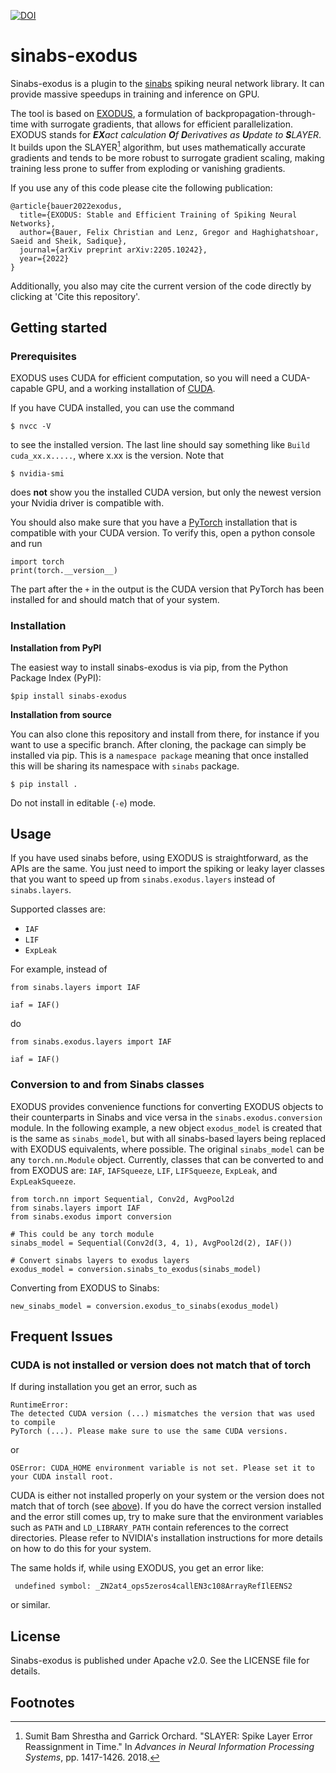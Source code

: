 [![DOI](https://zenodo.org/badge/494380296.svg)](https://zenodo.org/badge/latestdoi/494380296)

# sinabs-exodus

Sinabs-exodus is a plugin to the [sinabs](https://sinabs.ai) spiking neural network library. It can provide massive speedups in training and inference on GPU.

The tool is based on [EXODUS](https://arxiv.org/abs/2205.10242), a formulation of backpropagation-through-time with surrogate gradients, that allows for efficient parallelization. EXODUS stands for _**EX**act calculation **O**f **D**erivatives as **U**pdate to **S**LAYER_. It builds upon the SLAYER[^1] algorithm, but uses mathematically accurate gradients and tends to be more robust to surrogate gradient scaling, making training less prone to suffer from exploding or vanishing gradients.

If you use any of this code please cite the following publication:
```
@article{bauer2022exodus,
  title={EXODUS: Stable and Efficient Training of Spiking Neural Networks},
  author={Bauer, Felix Christian and Lenz, Gregor and Haghighatshoar, Saeid and Sheik, Sadique},
  journal={arXiv preprint arXiv:2205.10242},
  year={2022}
}
```
Additionally, you also may cite the current version of the code directly by clicking at 'Cite this repository'.


## Getting started

### Prerequisites
<a name="prerequisites"></a>
EXODUS uses CUDA for efficient computation, so you will need a CUDA-capable GPU, and a working installation of [CUDA](https://docs.nvidia.com/cuda/index.html).

If you have CUDA installed, you can use the command
```
$ nvcc -V
```
to see the installed version. The last line should say something like `Build cuda_xx.x.....`, where x.xx is the version.
Note that
```
$ nvidia-smi
```
does **not** show you the installed CUDA version, but only the newest version your Nvidia driver is compatible with.

You should also make sure that you have a [PyTorch](https://pytorch.org/get-started/locally/) installation that is compatible with your CUDA version.
To verify this, open a python console and run
```
import torch
print(torch.__version__)
```
The part after the `+` in the output is the CUDA version that PyTorch has been installed for and should match that of your system.

### Installation

**Installation from PyPI**

The easiest way to install sinabs-exodus is via pip, from the Python Package Index (PyPI):
```
$pip install sinabs-exodus
```

**Installation from source**

You can also clone this repository and install from there, for instance if you want to use a specific branch. After cloning, the package can simply be installed via pip.
This is a `namespace package` meaning that once installed this will be sharing its namespace with `sinabs` package.

```
$ pip install . 
```

Do not install in editable (`-e`) mode.


## Usage

If you have used sinabs before, using EXODUS is straightforward, as the APIs are the same.
You just need to import the spiking or leaky layer classes that you want to speed up from `sinabs.exodus.layers` instead of `sinabs.layers`.

Supported classes are:
- `IAF`
- `LIF`
- `ExpLeak`

For example, instead of
```
from sinabs.layers import IAF

iaf = IAF()
```

do 
```
from sinabs.exodus.layers import IAF

iaf = IAF()
```
### Conversion to and from Sinabs classes

EXODUS provides convenience functions for converting EXODUS objects to their counterparts in Sinabs and vice versa in the `sinabs.exodus.conversion` module. In the following example, a new object `exodus_model` is created that is the same as `sinabs_model`, but with all sinabs-based layers being replaced with EXODUS equivalents, where possible. The original `sinabs_model` can be any `torch.nn.Module` object. Currently, classes that can be converted to and from EXODUS are: `IAF`, `IAFSqueeze`, `LIF`, `LIFSqueeze`, `ExpLeak`, and `ExpLeakSqueeze`.

```
from torch.nn import Sequential, Conv2d, AvgPool2d
from sinabs.layers import IAF
from sinabs.exodus import conversion

# This could be any torch module
sinabs_model = Sequential(Conv2d(3, 4, 1), AvgPool2d(2), IAF())

# Convert sinabs layers to exodus layers
exodus_model = conversion.sinabs_to_exodus(sinabs_model)
```

Converting from EXODUS to Sinabs:
```
new_sinabs_model = conversion.exodus_to_sinabs(exodus_model)
```

## Frequent Issues

### CUDA is not installed or version does not match that of torch

If during installation you get an error, such as
```
RuntimeError:
The detected CUDA version (...) mismatches the version that was used to compile
PyTorch (...). Please make sure to use the same CUDA versions.
```
or
```
OSError: CUDA_HOME environment variable is not set. Please set it to your CUDA install root.
```
CUDA is either not installed properly on your system or the version does not match that of torch (see [above](#prerequisites)).
If you do have the correct version installed and the error still comes up, try to make sure that the environment variables such as `PATH` and `LD_LIBRARY_PATH` contain references to the correct directories. Please refer to NVIDIA's installation instructions for more details on how to do this for your system.

The same holds if, while using EXODUS, you get an error like:
```
 undefined symbol: _ZN2at4_ops5zeros4callEN3c108ArrayRefIlEENS2
 ```
or similar. 


## License

Sinabs-exodus is published under Apache v2.0. See the LICENSE file for details.

## Footnotes
[^1]: Sumit Bam Shrestha and Garrick Orchard. "SLAYER: Spike Layer Error Reassignment in Time." 
In _Advances in Neural Information Processing Systems_, pp. 1417-1426. 2018.

